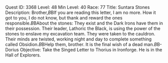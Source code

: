 Quest ID: 3368
Level: 48
Min Level: 40
Race: 77
Title: Suntara Stones
Description: Brother,$B$BIf you are reading this letter, I am no more. How it got to you, I do not know, but thank and reward the ones responsible.$B$BAbout the stones: They exist and the Dark Irons have them in their possession. Their leader, Lathoric the Black, is using the power of the stones to enslave my excavation team. They were taken to the cauldron. Their minds are twisted, working night and day to complete something called Obsidion.$B$BHelp them, brother. It is the final wish of a dead man.$B$B-Dorius
Objective: Take the Singed Letter to Thorius in Ironforge. He is in the Hall of Explorers.
